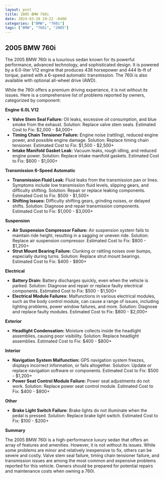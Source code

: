 ```yaml
---
layout: post
title: 2005 BMW 760i
date: 2024-03-28 19:22 -0400
categories: ["BMW", "760i"]
tags: ["BMW", "760i", "2005"]
---
```

## 2005 BMW 760i

The 2005 BMW 760i is a luxurious sedan known for its powerful performance, advanced technology, and sophisticated design. It is powered by a 6.0-liter V12 engine that produces 438 horsepower and 444 lb-ft of torque, paired with a 6-speed automatic transmission. The 760i is also available with optional all-wheel drive (AWD).

While the 760i offers a premium driving experience, it is not without its issues. Here is a comprehensive list of problems reported by owners, categorized by component:

**Engine**
**6.0L V12**
* **Valve Stem Seal Failure:** Oil leaks, excessive oil consumption, and blue smoke from the exhaust. Solution: Replace valve stem seals. Estimated Cost to Fix: $2,000 - $4,000+
* **Timing Chain Tensioner Failure:** Engine noise (rattling), reduced engine power, and possible engine damage. Solution: Replace timing chain tensioner. Estimated Cost to Fix: $1,500 - $2,500+
* **Intake Manifold Gasket Leak:** Vacuum leaks, rough idling, and reduced engine power. Solution: Replace intake manifold gaskets. Estimated Cost to Fix: $600 - $1,000+

**Transmission**
**6-Speed Automatic**
* **Transmission Fluid Leak:** Fluid leaks from the transmission pan or lines. Symptoms include low transmission fluid levels, slipping gears, and difficulty shifting. Solution: Repair or replace leaking components. Estimated Cost to Fix: $500 - $1,500+
* **Shifting Issues:** Difficulty shifting gears, grinding noises, or delayed shifts. Solution: Diagnose and repair transmission components. Estimated Cost to Fix: $1,000 - $3,000+

**Suspension**
* **Air Suspension Compressor Failure:** Air suspension system fails to maintain ride height, resulting in a sagging or uneven ride. Solution: Replace air suspension compressor. Estimated Cost to Fix: $800 - $1,200+
* **Strut Mount Bearing Failure:** Clunking or rattling noises over bumps, especially during turns. Solution: Replace strut mount bearings. Estimated Cost to Fix: $400 - $800+

**Electrical**
* **Battery Drain:** Battery discharges quickly, even when the vehicle is parked. Solution: Diagnose and repair or replace faulty electrical components. Estimated Cost to Fix: $500 - $1,500+
* **Electrical Module Failures:** Malfunctions in various electrical modules, such as the body control module, can cause a range of issues, including lighting problems, power window failures, and more. Solution: Diagnose and replace faulty modules. Estimated Cost to Fix: $800 - $2,000+

**Exterior**
* **Headlight Condensation:** Moisture collects inside the headlight assemblies, causing poor visibility. Solution: Replace headlight assemblies. Estimated Cost to Fix: $400 - $800+

**Interior**
* **Navigation System Malfunction:** GPS navigation system freezes, displays incorrect information, or fails altogether. Solution: Update or replace navigation software or components. Estimated Cost to Fix: $500 - $1,200+
* **Power Seat Control Module Failure:** Power seat adjustments do not work. Solution: Replace power seat control module. Estimated Cost to Fix: $400 - $800+

**Other**
* **Brake Light Switch Failure:** Brake lights do not illuminate when the pedal is pressed. Solution: Replace brake light switch. Estimated Cost to Fix: $100 - $200+

**Summary**

The 2005 BMW 760i is a high-performance luxury sedan that offers an array of features and amenities. However, it is not without its issues. While some problems are minor and relatively inexpensive to fix, others can be severe and costly. Valve stem seal failure, timing chain tensioner failure, and transmission issues are among the most common and expensive problems reported for this vehicle. Owners should be prepared for potential repairs and maintenance costs when owning a 760i.
